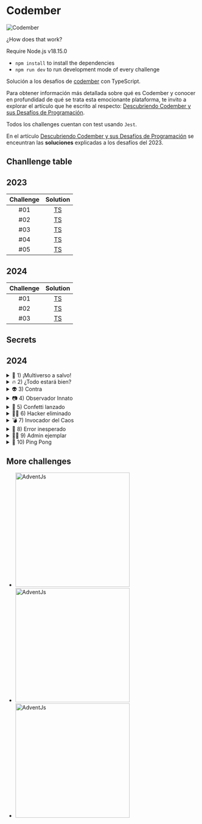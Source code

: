 # Codember
![Codember](https://codember.dev/og-image.jpg)

¿How does that work?

Require Node.js v18.15.0

* `npm install` to install the dependencies
* `npm run dev` to run development mode of every challenge

Solución a los desafíos de [codember](https://codember.dev/) con TypeScript.

Para obtener información más detallada sobre qué es Codember y conocer en profundidad de qué se trata esta emocionante plataforma, te invito a explorar el artículo que he escrito al respecto: [Descubriendo Codember y sus Desafíos de Programación](https://johnserrano.co/blog/descubriendo-codember-y-sus-desafios-de-programacion).

Todos los challenges cuentan con test usando `Jest`.

En el artículo [Descubriendo Codember y sus Desafíos de Programación](https://johnserrano.co/blog/descubriendo-codember-y-sus-desafios-de-programacion) se enceuntran las **soluciones** explicadas a los desafíos del 2023.


## Chanllenge table

## 2023

| Challenge |                                 Solution                                   |
| :-------: |:--------------------------------------------------------------------------: |
|    #01    | [TS](challenges-2023/challenge-01/index.ts) |
|    #02    | [TS](challenges-2023/challenge-02/index.ts) |
|    #03    | [TS](challenges-2023/challenge-03/index.ts) |
|    #04    | [TS](challenges-2023/challenge-04/index.ts) |
|    #05    | [TS](challenges-2023/challenge-05/index.ts) |

## 2024

| Challenge |                                 Solution                                   |
| :-------: |:--------------------------------------------------------------------------: |
|    #01    | [TS](challenges-2024/challenge-01/index.ts) |
|    #02    | [TS](challenges-2024/challenge-02/index.ts) |
|    #03    | [TS](challenges-2024/challenge-03/index.ts) |

## Secrets

## 2024

<details>
<summary>🌌 1) ¡Multiverso a salvo!</summary>

<br/>

- Presta atención al ultimo texto que da el comando `version` ![version](/assets/version.png)
- Decodifica en Base64
- La fecha te la da el comando `version`

<br/>
</details>


<details>
<summary>🔥 2) ¿Todo estará bien?</summary>

<br/>

- Navegando por las carpetas te puedes encontrar con la imagen "image.webp".
- Usa los comandos `ls`,`cd` y `cat` para moverte entre carpetas y leer archivos.

<br/>
</details>


<details>
<summary>👽 3) Contra</summary>

<br/>

`/hint - Pista #02`
- En el juego de la NES *Contra* había varios trucos que hacían el juego más fácil, tienes que ejecutar uno de ellos.
- Por ejemplo, hacer Círculo, L1, Izquierda, R1, L2, X, R1, L1, Círculo, X en GTA V te da un coche de golf.
- No es necesario enviar un comando, solo hacer una combinación de teclas.
- En Contra este truco te daba 30 vidas.

<br/>
</details>


<details>
<summary>📷 4) Observador Innato</summary>

<br/>

`/hint - Pista #05`
- Para compartir codember.dev usa el comando `share`.

<br/>
</details>



<details>
<summary>🎊 5) Confetti lanzado</summary>

<br/>

`/hint - Pista #02`

<br/>
</details>


<details>
<summary>👨‍💻 6) Hacker eliminado</summary>

<br/>

- Usa el comando `sudo` para iniciar sesión como administrador.
- Elimina al hacker que va ganando.

<br/>
</details>


<details>
<summary>💣 7) Invocador del Caos</summary>

<br/>

- 💣
- Lee el archivo ``ghost.txt`` de ``public``.
- Hay diferentes tipos de bombas, envía la bomba de bash.
- Usa el comando `submit` para enviar tu respuesta a la adivinanza.
- La estructura del comando a enviar sería así: `submit ____ :|:_ ___`
- Cuidado con los espacios en blanco.

<br/>
</details>


<details>
<summary>🚨 8) Error inesperado</summary>

<br/>

- Usa el comando `sudo` para iniciar sesión como administrador.
- Prueba los nuevos comandos.
- Decodifica en Base64

<br/>
</details>
<details>
<summary>👨‍💻 9) Admin ejemplar</summary>

<br/>

- Habilita el nuevo comando. Puedes ver todos los comandos con el comando ``help``.
- Usa el comando `sudo` para iniciar sesión como administrador.

<br/>
</details>
<details>
<summary>🏓 10) Ping Pong</summary>

<br/>

- Para este secreto necesitas haber resuelto el secreto #09.
- Usa el comando `ping` a una página web de midudev en concreto.

<br/>
</details>

## More challenges

<ul> 
  <li> 
    <a href="https://github.com/johnsi15/adventjs" target="_blank" rel="noopener noreferrer">
      <img src="https://adventjs.dev/og.jpg" title="AdventJs" width="300"/>
    </a>
  </li>
  <li> 
    <a href="https://github.com/johnsi15/codember" target="_blank" rel="noopener noreferrer">
      <img src="https://codember.dev/og-image.jpg" title="AdventJs" width="300"/>
    </a>
  </li>
  <li> 
    <a href="https://github.com/johnsi15/halloween-retos" target="_blank" rel="noopener noreferrer">
      <img src="https://halloween.dev/og.jpg" title="AdventJs" width="300"/>
    </a>
  </li>
 </ul>